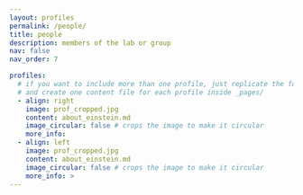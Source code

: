 ```yaml
---
layout: profiles
permalink: /people/
title: people
description: members of the lab or group
nav: false
nav_order: 7

profiles:
  # if you want to include more than one profile, just replicate the following block
  # and create one content file for each profile inside _pages/
  - align: right
    image: prof_cropped.jpg
    content: about_einstein.md
    image_circular: false # crops the image to make it circular
    more_info:
  - align: left
    image: prof_cropped.jpg
    content: about_einstein.md
    image_circular: false # crops the image to make it circular
    more_info: >
---
```


